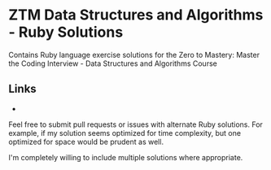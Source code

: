 # ZTM Data Structures and Algorithms - Ruby Solutions

Contains Ruby language exercise solutions for the Zero to Mastery: Master the Coding Interview - Data Structures and Algorithms Course

## Links
- 

Feel free to submit pull requests or issues with alternate Ruby solutions. For example, if my solution seems optimized for time complexity, but one optimized for space would be prudent as well. 

I'm completely willing to include multiple solutions where appropriate.
